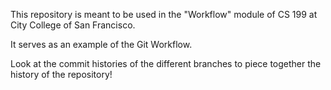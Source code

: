 This repository is meant to be used in the "Workflow" module of CS 199 at City College of San Francisco.

It serves as an example of the Git Workflow.

Look at the commit histories of the different branches to piece together the history of the repository!
